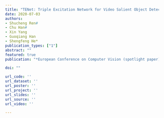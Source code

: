 ```yaml
---
title: "TENet: Triple Excitation Network for Video Salient Object Detection"
date: 2020-07-03
authors: 
- Shucheng Ren#
- Chu Han#
- Xin Yang
- Guoqiang Han
- Shengfeng He*
publication_types: ["1"]
abstract: ""
featured: true
publication: "*European Conference on Computer Vision (spotlight paper)*"

doi: ""

url_code: ''
url_dataset: ''
url_poster: ''
url_project: ''
url_slides: ''
url_source: ''
url_video: ''

---
```


